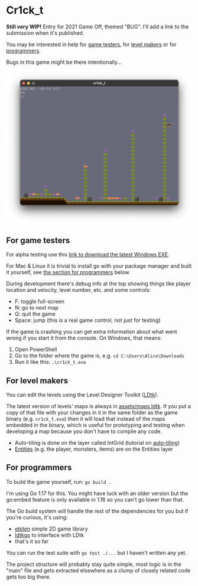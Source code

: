 # Cr1ck_t

**Still very WIP!** Entry for 2021 Game Off, themed "BUG".  I'll add a link to the submission when it's published.

You may be interested in help for [game testers](#for-game-testers), for [level makers](#for-level-makers) or for [programmers](#for-programmers).

Bugs in this game might be there intentionally...

![Screenshot of actual gameplay](screenshot.png)

## For game testers

For alpha testing use this [link to download the latest Windows EXE](https://nightly.link/sinisterstuf/cr1ck_t/workflows/build-exe/master/cr1ck_t-bundle.zip).

For Mac & Linux it is trivial to install go with your package manager and built it yourself, see [the section for programmers](#for-programmers) below.

During development there's debug info at the top showing things like player location and velocity, level number, etc. and some controls:

- F: toggle full-screen
- N: go to next map
- Q: quit the game
- Space: jump (this is a real game control, not just for testing)

If the game is crashing you can get extra information about what went wrong if you start it from the console.  On Windows, that means:

1. Open PowerShell
2. Go to the folder where the game is, e.g. `cd C:\Users\Alice\Downloads`
3. Run it like this: `.\cr1ck_t.exe`

## For level makers

You can edit the levels using the Level Designer Toolkit ([LDtk](https://ldtk.io/)).

The latest version of levels' maps is always in <a href="https://raw.githubusercontent.com/sinisterstuf/cr1ck_t/master/assets/maps.ldtk" download>assets/maps.ldtk</a>.  If you put a copy of that file with your changes in it in the same folder as the game binary (e.g. `cr1ck_t.exe`) then it will load that instead of the maps embedded in the binary, which is useful for prototyping and testing when developing a map because you don't have to compile any code.

- Auto-tiling is done on the layer called IntGrid (tutorial on [auto-tiling](https://ldtk.io/docs/tutorials/intgrid-layers/))
- [Entities](https://ldtk.io/docs/general/editor-components/entities/) (e.g. the player, monsters, items) are on the Entities layer

## For programmers

To build the game yourself, run: `go build .`

I'm using Go 1.17 for this.  You might have luck with an older version but the go:embed feature is only available in 1.16 so you can't go lower than that.

The Go build system will handle the rest of the dependencies for you but if you're curious, it's using:
- [ebiten](https://github.com/hajimehoshi/ebiten/) simple 2D game library
- [ldtkgo](https://github.com/SolarLune/ldtkgo) to interface with LDtk
- that's it so far

You can run the test suite with `go test ./...` but I haven't written any yet.

The project structure will probably stay quite simple, most logic is in the "main" file and gets extracted elsewhere as a clump of closely related code gets too big there.
